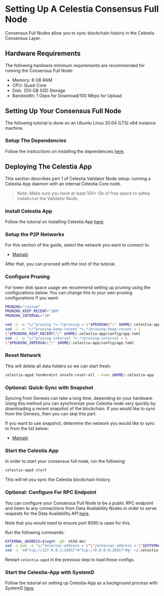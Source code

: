 # Setting Up A Celestia Consensus Full Node
<!-- markdownlint-disable MD013 -->

Consensus Full Nodes allow you to sync blockchain history in the Celestia
Consensus Layer.

## Hardware Requirements

The following hardware minimum requirements are recommended for running the
Consensus Full Node:

* Memory: 8 GB RAM
* CPU: Quad-Core
* Disk: 250 GB SSD Storage
* Bandwidth: 1 Gbps for Download/100 Mbps for Upload

## Setting Up Your Consensus Full Node

The following tutorial is done on an Ubuntu Linux 20.04 (LTS) x64
instance machine.

### Setup The Dependencies

Follow the instructions on installing the dependencies [here](../developers/environment.md).

## Deploying The Celestia App

This section describes part 1 of Celestia Validator Node setup:
running a Celestia App daemon with an internal Celestia Core node.

> Note: Make sure you have at least 100+ Gb of free space to safely install+run
  the Validator Node.  

### Install Celestia App

Follow the tutorial on installing Celestia App [here](../developers/celestia-app.md).

### Setup the P2P Networks

For this section of the guide, select the network you want to connect to:

* [Mamaki](./mamaki-testnet.md#setup-p2p-network)

After that, you can proceed with the rest of the tutorial.

### Configure Pruning

For lower disk space usage we recommend setting up pruning using the
configurations below. You can change this to your own pruning configurations
if you want:

```sh
PRUNING="custom"
PRUNING_KEEP_RECENT="100"
PRUNING_INTERVAL="10"

sed -i -e "s/^pruning *=.*/pruning = \"$PRUNING\"/" $HOME/.celestia-app/config/app.toml
sed -i -e "s/^pruning-keep-recent *=.*/pruning-keep-recent = \
\"$PRUNING_KEEP_RECENT\"/" $HOME/.celestia-app/config/app.toml
sed -i -e "s/^pruning-interval *=.*/pruning-interval = \
\"$PRUNING_INTERVAL\"/" $HOME/.celestia-app/config/app.toml
```

### Reset Network

This will delete all data folders so we can start fresh:

```sh
celestia-appd tendermint unsafe-reset-all --home $HOME/.celestia-app
```

### Optional: Quick-Sync with Snapshot

Syncing from Genesis can take a long time, depending on your hardware. Using
this method you can synchronize your Celestia node very quickly by downloading
a recent snapshot of the blockchain. If you would like to sync from the Genesis,
then you can skip this part.

If you want to use snapshot, determine the network you would like to sync
to from the list below:

* [Mamaki](./mamaki-testnet.md#quick-sync-with-snapshot)

### Start the Celestia App

In order to start your consensus full node, run the following:

```sh
celestia-appd start
```

This will let you sync the Celestia blockchain history.

### Optional: Configure For RPC Endpoint

You can configure your Consensus Full Node to be a public RPC endpoint
and listen to any connections from Data Availability Nodes in order to
serve requests for the Data Availability API [here](../developers/node-tutorial.md).

Note that you would need to ensure port 9090 is open for this.

Run the following commands:

```sh
EXTERNAL_ADDRESS=$(wget -qO- eth0.me)
sed -i.bak -e "s/^external-address = \"\"/external-address = \"$EXTERNAL_ADDRESS:26656\"/" $HOME/.celestia-app/config/config.toml
sed -i 's#"tcp://127.0.0.1:26657"#"tcp://0.0.0.0:26657"#g' ~/.celestia-app/config/config.toml
```

Restart `celestia-appd` in the previous step to load those configs.

### Start the Celestia-App with SystemD

Follow the tutorial on setting up Celestia-App as a background process
with SystemD [here](./systemd.md#start-the-celestia-app-with-systemd).
